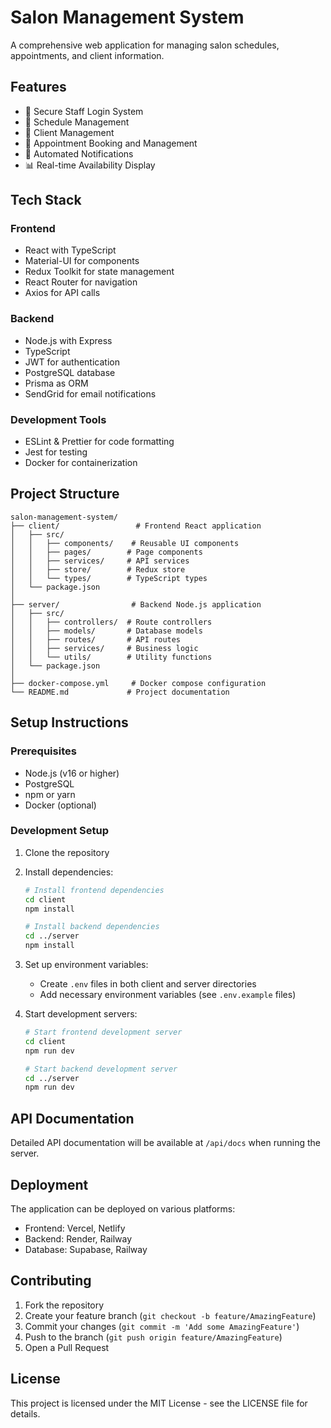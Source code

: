# Salon Management System

A comprehensive web application for managing salon schedules, appointments, and client information.

## Features

- 🔐 Secure Staff Login System
- 📅 Schedule Management
- 👥 Client Management
- 📝 Appointment Booking and Management
- 📧 Automated Notifications
- 📊 Real-time Availability Display

## Tech Stack

### Frontend
- React with TypeScript
- Material-UI for components
- Redux Toolkit for state management
- React Router for navigation
- Axios for API calls

### Backend
- Node.js with Express
- TypeScript
- JWT for authentication
- PostgreSQL database
- Prisma as ORM
- SendGrid for email notifications

### Development Tools
- ESLint & Prettier for code formatting
- Jest for testing
- Docker for containerization

## Project Structure

```
salon-management-system/
├── client/                 # Frontend React application
│   ├── src/
│   │   ├── components/    # Reusable UI components
│   │   ├── pages/        # Page components
│   │   ├── services/     # API services
│   │   ├── store/        # Redux store
│   │   └── types/        # TypeScript types
│   └── package.json
│
├── server/                # Backend Node.js application
│   ├── src/
│   │   ├── controllers/  # Route controllers
│   │   ├── models/       # Database models
│   │   ├── routes/       # API routes
│   │   ├── services/     # Business logic
│   │   └── utils/        # Utility functions
│   └── package.json
│
├── docker-compose.yml     # Docker compose configuration
└── README.md             # Project documentation
```

## Setup Instructions

### Prerequisites
- Node.js (v16 or higher)
- PostgreSQL
- npm or yarn
- Docker (optional)

### Development Setup
1. Clone the repository
2. Install dependencies:
   ```bash
   # Install frontend dependencies
   cd client
   npm install

   # Install backend dependencies
   cd ../server
   npm install
   ```
3. Set up environment variables:
   - Create `.env` files in both client and server directories
   - Add necessary environment variables (see `.env.example` files)

4. Start development servers:
   ```bash
   # Start frontend development server
   cd client
   npm run dev

   # Start backend development server
   cd ../server
   npm run dev
   ```

## API Documentation

Detailed API documentation will be available at `/api/docs` when running the server.

## Deployment

The application can be deployed on various platforms:
- Frontend: Vercel, Netlify
- Backend: Render, Railway
- Database: Supabase, Railway

## Contributing

1. Fork the repository
2. Create your feature branch (`git checkout -b feature/AmazingFeature`)
3. Commit your changes (`git commit -m 'Add some AmazingFeature'`)
4. Push to the branch (`git push origin feature/AmazingFeature`)
5. Open a Pull Request

## License

This project is licensed under the MIT License - see the LICENSE file for details.
